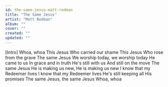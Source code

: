 ```yaml
---
id: the-same-jesus-matt-redman
title: "The Same Jesus"
artist: "Matt Redman"
album: ""
cover: ""
created: ""
updated: ""
---
```


[Intro]
Whoa, whoa
This Jesus
Who carried our shame
This Jesus
Who rose from the grave
The same Jesus
We worship today, we worship today
He came to us
In grace and in truth
He's still with us
And still on the move
The same Jesus
He is making us new, He is making us new
I know that my Redeemer lives
I know that my Redeemer lives
He's still keeping all His promises
The same Jesus, the same Jesus
Whoa, whoa